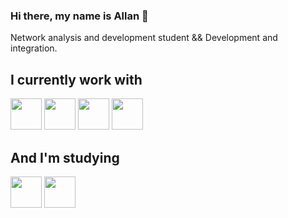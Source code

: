 ### Hi there, my name is Allan 👋
Network analysis and development student && Development and integration.

## **I currently work with**

<img width="50" height="50" src="https://cdn.jsdelivr.net/gh/devicons/devicon@latest/icons/javascript/javascript-original.svg" /> <img width="50" height="50" src="https://cdn.jsdelivr.net/gh/devicons/devicon@latest/icons/css3/css3-original.svg" /> <img width="50" height="50" src="https://cdn.jsdelivr.net/gh/devicons/devicon@latest/icons/html5/html5-original.svg" />  <img width="50" height="50" src="https://cdn.jsdelivr.net/gh/devicons/devicon@latest/icons/git/git-original.svg" />

## **And I'm studying**

<img width="50" height="50" src="https://cdn.jsdelivr.net/gh/devicons/devicon@latest/icons/react/react-original.svg" /> <img width="50" height="50" src="https://cdn.jsdelivr.net/gh/devicons/devicon@latest/icons/nodejs/nodejs-original-wordmark.svg" />
